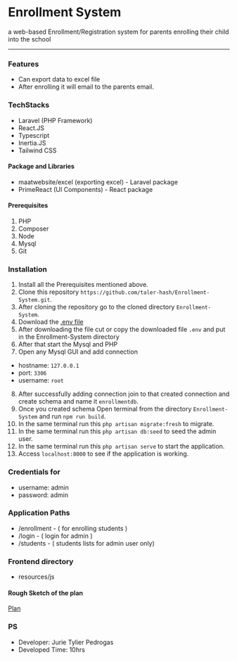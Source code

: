 # Enrollment System 
a web-based Enrollment/Registration system for parents enrolling their child into the school

------------

### Features
- Can export data to excel file
- After enrolling it will email to the parents email.

### TechStacks
- Laravel (PHP Framework)
- React.JS 
- Typescript
- Inertia.JS
- Tailwind CSS

#### Package and Libraries
- maatwebsite/excel (exporting excel) - Laravel package
- PrimeReact (UI Components) - React package

#### Prerequisites
1. PHP
2. Composer
3. Node
4. Mysql
5. Git

### Installation
1. Install all the Prerequisites mentioned above.
2.  Clone this repository `https://github.com/taler-hash/Enrollment-System.git`.
3. After cloning the repository go to the cloned directory `Enrollment-System`.
4. Download the [.env file](https://drive.google.com/file/d/1Jb64_joIJwCVDAmxlbpIPHpfrof8Uvd8/view?usp=sharing ".env")
5. After downloading the file cut or copy the downloaded file `.env` and put in the Enrollment-System directory  
6. After that start the Mysql and PHP
7. Open any Mysql GUI and add connection 
- hostname: `127.0.0.1` 
- port: `3306`
- username: `root`
8. After successfully adding connection join to that created connection and create schema and name it `enrollmentdb`.
9. Once you created schema Open terminal from the directory `Enrollment-System` and run `npm run build`. 
10. In the same terminal run this `php artisan migrate:fresh` to migrate.
11. In the same terminal run this `php artisan db:seed` to seed the admin user.
12. In the same terminal run this `php artisan serve` to start the application.
12. Access `localhost:8000` to see if the application is working.

### Credentials for 
- username: admin
- password: admin

### Application Paths
- /enrollment - ( for enrolling students )
- /login - ( login for admin )
- /students - ( students lists for admin user only)

### Frontend directory
- resources/js

#### Rough Sketch of the plan
[Plan](https://drive.google.com/file/d/1zTiarVlTNGO3gRcQ6Q-EnvvBzf3U9s6j/view?usp=sharing "Rough Sketch Plan")

### PS
- Developer: Jurie Tylier Pedrogas
- Developed Time: 10hrs
